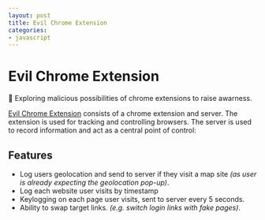 ```yaml
---
layout: post
title: Evil Chrome Extension
categories:
- javascript
---
```


# Evil Chrome Extension
 👿 Exploring malicious possibilities of chrome extensions to raise awarness.

[Evil Chrome Extension](https://github.com/kirkins/Evil-Chrome-Extension) consists of a chrome extension and server. The extension is
used for tracking and controlling browsers. The server is used to record information and act as a central point of control: 

## Features


* Log users geolocation and send to server if they visit a map site _(as user is already expecting the geolocation pop-up)_.
* Log each website user visits by timestamp
* Keylogging on each page user visits, sent to server every 5 seconds.
* Ability to swap target links. _(e.g. switch login links with fake pages)_.
